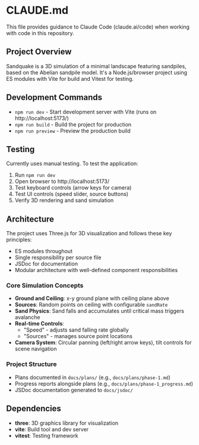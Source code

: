 # CLAUDE.md

This file provides guidance to Claude Code (claude.ai/code) when working with code in this repository.

## Project Overview

Sandquake is a 3D simulation of a minimal landscape featuring sandpiles, based on the Abelian sandpile model. It's a Node.js/browser project using ES modules with Vite for build and Vitest for testing.

## Development Commands

- `npm run dev` - Start development server with Vite (runs on http://localhost:5173/)
- `npm run build` - Build the project for production  
- `npm run preview` - Preview the production build

## Testing

Currently uses manual testing. To test the application:
1. Run `npm run dev`
2. Open browser to http://localhost:5173/
3. Test keyboard controls (arrow keys for camera)
4. Test UI controls (speed slider, source buttons)
5. Verify 3D rendering and sand simulation

## Architecture

The project uses Three.js for 3D visualization and follows these key principles:
- ES modules throughout
- Single responsibility per source file
- JSDoc for documentation
- Modular architecture with well-defined component responsibilities

### Core Simulation Concepts

- **Ground and Ceiling**: x-y ground plane with ceiling plane above
- **Sources**: Random points on ceiling with configurable `sandRate` 
- **Sand Physics**: Sand falls and accumulates until critical mass triggers avalanche
- **Real-time Controls**: 
  - "Speed" - adjusts sand falling rate globally
  - "Sources" - manages source point locations
- **Camera System**: Circular panning (left/right arrow keys), tilt controls for scene navigation

### Project Structure

- Plans documented in `docs/plans/` (e.g., `docs/plans/phase-1.md`)
- Progress reports alongside plans (e.g., `docs/plans/phase-1_progress.md`)
- JSDoc documentation generated to `docs/jsdoc/`

## Dependencies

- **three**: 3D graphics library for visualization
- **vite**: Build tool and dev server
- **vitest**: Testing framework